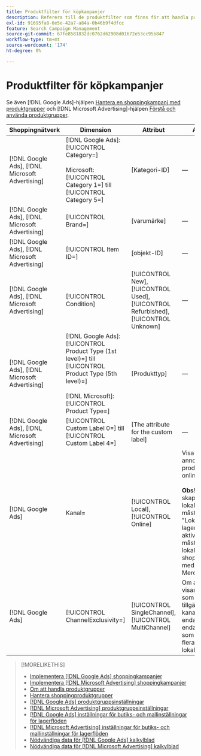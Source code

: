 ```yaml
---
title: Produktfilter för köpkampanjer
description: Referera till de produktfilter som finns för att handla produktgrupper.
exl-id: 91695fa8-6e5e-42a7-a84a-0b46b9f4dfcc
feature: Search Campaign Management
source-git-commit: 67fe8581832dc0762d62908d01672e53cc95b847
workflow-type: tm+mt
source-wordcount: '174'
ht-degree: 0%

---
```


# Produktfilter för köpkampanjer

Se även [!DNL Google Ads]-hjälpen [Hantera en shoppingkampanj med produktgrupper](https://support.google.com/google-ads/answer/6275317) och [!DNL Microsoft Advertising]-hjälpen [Förstå och använda produktgrupper](https://help.ads.microsoft.com/#apex/bae/en/56782).

| Shoppingnätverk | Dimension | Attribut | Anteckningar |
|----|----|----|----|
| [!DNL Google Ads], [!DNL Microsoft Advertising] | [!DNL Google Ads]: [!UICONTROL Category=]<br><br>Microsoft: [!UICONTROL Category 1=] till [!UICONTROL Category 5=] | \[Kategori-ID\] | — |
| [!DNL Google Ads], [!DNL Microsoft Advertising] | [!UICONTROL Brand=] | \[varumärke\] | — |
| [!DNL Google Ads], [!DNL Microsoft Advertising] | [!UICONTROL Item ID=] | \[objekt-ID\] | — |
| [!DNL Google Ads], [!DNL Microsoft Advertising] | [!UICONTROL Condition] | [!UICONTROL New], [!UICONTROL Used], [!UICONTROL Refurbished], [!UICONTROL Unknown] | — |
| [!DNL Google Ads], [!DNL Microsoft Advertising] | [!DNL Google Ads]: [!UICONTROL Product Type (1st level)=] till [!UICONTROL Product Type (5th level)=]<br><br>[!DNL Microsoft]: [!UICONTROL Product Type=] | \[Produkttyp\] | — |
| [!DNL Google Ads], [!DNL Microsoft Advertising] | [!UICONTROL Custom Label 0=] till [!UICONTROL Custom Label 4=] | \[The attribute for the custom label\] | — |
| [!DNL Google Ads] | Kanal= | [!UICONTROL Local], [!UICONTROL Online] | Visa endast annonser för lokala produkter eller onlineprodukter.<br><br><b>Obs!</b> Om du vill skapa annonser för lokala produkter måste alternativet &quot;Lokala lagerannonser&quot; vara aktiverat och du måste vara med i det lokala shoppingprogrammet med [!DNL Google Merchant Center]. |
| [!DNL Google Ads] | [!UICONTROL ChannelExclusivity=] | [!UICONTROL SingleChannel], [!UICONTROL MultiChannel] | Om annonser ska visas för produkter som bara är tillgängliga för en kanal (antingen endast lokalt eller endast online) eller som är tillgängliga för flera kanaler (både lokalt och online). |

>[!MORELIKETHIS]
>
>* [Implementera [!DNL Google Ads] shoppingkampanjer](/help/search-social-commerce/campaign-management/special-campaign-types/google-shopping-campaigns.md)
>* [Implementera [!DNL Microsoft Advertising] shoppingkampanjer](/help/search-social-commerce/campaign-management/special-campaign-types/microsoft-shopping-campaigns.md)
>* [Om att handla produktgrupper](product-group-about.md)
>* [Hantera shoppingproduktgrupper](product-group-manage.md)
>* [[!DNL Google Ads] produktgruppsinställningar](/help/search-social-commerce/campaign-management/campaigns/product-group-settings-google.md)
>* [[!DNL Microsoft Advertising] produktgruppsinställningar](/help/search-social-commerce/campaign-management/campaigns/product-group-settings-microsoft.md)
>* [[!DNL Google Ads] inställningar för butiks- och mallinställningar för lagerflöden](/help/search-social-commerce/campaign-management/inventory-feeds/ad-templates/template-google-shopping.md)
>* [[!DNL Microsoft Advertising] inställningar för butiks- och mallinställningar för lagerflöden](/help/search-social-commerce/campaign-management/inventory-feeds/ad-templates/template-microsoft-shopping.md)
>* [Nödvändiga data för [!DNL Google Ads] kalkylblad](/help/search-social-commerce/campaign-management/bulksheets/bulksheet-data-formats/bulksheet-data-google.md)
>* [Nödvändiga data för [!DNL Microsoft Advertising] kalkylblad](/help/search-social-commerce/campaign-management/bulksheets/bulksheet-data-formats/bulksheet-data-microsoft.md)
